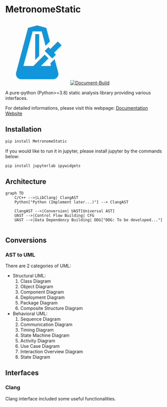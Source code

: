 # MetronomeStatic
<svg t="1712932897209" class="icon" viewBox="0 0 1024 1024" version="1.1" xmlns="http://www.w3.org/2000/svg" p-id="4262" width="200" height="200"><path d="M512 74.666667l-146.346667 39.253333-192.426666 719.36c-1.28 6.4-2.56 13.226667-2.56 20.053333 0 47.36 37.973333 85.333333 85.333333 85.333334h512c47.36 0 85.333333-37.973333 85.333333-85.333334 0-6.826667-1.28-13.653333-2.56-20.053333l-58.026666-218.026667L725.333333 682.666667l8.533334 42.666666h-161.706667l121.173333-121.173333-60.16-60.16L451.84 725.333333H290.133333l148.906667-554.666666h145.92l62.293333 231.68 69.546667-69.973334-58.453333-218.453333L512 74.666667M480 213.333333v416l64-64V213.333333h-64m364.373333 119.466667l-120.746666 120.746667-30.293334-30.293334-60.16 60.586667 120.32 120.32 60.586667-60.16-30.293333-30.293333 120.746666-120.746667-60.16-60.16z" p-id="4263" fill="#1296db"></path></svg>
[![Document-Build](https://github.com/hzyrc6011/MetronomeStatic/actions/workflows/pages/pages-build-deployment/badge.svg)](https://github.com/hzyrc6011/MetronomeStatic/actions/workflows/pages/pages-build-deployment)

A pure-python (Python>=3.8) static analysis library providing various interfaces.

For detailed informations, please visit this webpage:
[Documentation Website](https://hzyrc6011.github.io/MetronomeStatic/)

## Installation

```bash
pip install MetronomeStatic
```

If you would like to run it in jupyter, please install jupyter by the commands below:

```bash
pip install jupyterlab ipywidgets
```

## Architecture

```mermaid
graph TD
    C/C++ -->|LibClang| ClangAST
    Python["Python (Implement later...)"] --> ClangAST

    ClangAST -->|Conversion| UAST[Universal AST]
    UAST -->|Control Flow Building| CFG
    UAST -->|Data Dependency Building| DDG["DDG: To be developed..."]
    
```

## Conversions

### AST to UML

There are 2 categories of UML:

- Structural UML:
    1. Class Diagram
    2. Object Diagram
    3. Component Diagram
    4. Deployment Diagram
    5. Package Diagram
    6. Composite Structure Diagram
- Behavioral UML:
    1. Sequence Diagram
    2. Communication Diagram
    3. Timing Diagram
    4. State Machine Diagram
    5. Activity Diagram
    6. Use Case Diagram
    7. Interaction Overview Diagram
    8. State Diagram

## Interfaces

### Clang

Clang interface included some useful functionalities.
